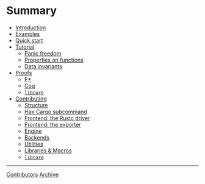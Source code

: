 # Summary

- [Introduction](./readme.md)
- [Examples]()
- [Quick start](quick_start/intro.md)
- [Tutorial](tutorial/readme.md)
    - [Panic freedom](tutorial/panic-freedom.md)
    - [Properties on functions](tutorial/properties.md)
    - [Data invariants](tutorial/data-invariants.md)
- [Proofs]()
    - [F*]()
    - [Coq]()
    - [`libcore`]()
- [Contributing]()
    - [Structure]()
    - [Hax Cargo subcommand]()
    - [Frontend: the Rustc driver]()
    - [Frontend: the exporter]()
    - [Engine]()
    - [Backends]()
    - [Utilities]()
    - [Libraries & Macros](contributing/libraries_macros.md)
    - [`libcore`]()

---
[Contributors]()
[Archive](misc/archive.md)
